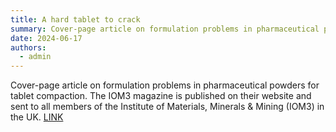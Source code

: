 ```yaml
---
title: A hard tablet to crack
summary: Cover-page article on formulation problems in pharmaceutical powders for tablet compaction. The IOM3 magazine is published on their website and sent to all members of the Institute of Materials, Minerals & Mining (IOM3) in the UK.
date: 2024-06-17
authors:
  - admin
---
```


Cover-page article on formulation problems in pharmaceutical powders for tablet compaction. The IOM3 magazine is published on their website and sent to all members of the Institute of Materials, Minerals & Mining (IOM3) in the UK. [LINK](https://www.iom3.org/resource/a-hard-tablet-to-crack.html)
